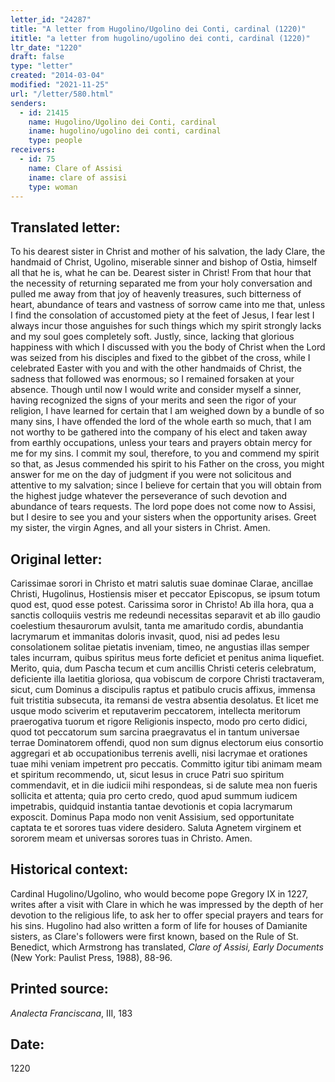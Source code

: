 ```yaml
---
letter_id: "24287"
title: "A letter from Hugolino/Ugolino dei Conti, cardinal (1220)"
ititle: "a letter from hugolino/ugolino dei conti, cardinal (1220)"
ltr_date: "1220"
draft: false
type: "letter"
created: "2014-03-04"
modified: "2021-11-25"
url: "/letter/580.html"
senders:
  - id: 21415
    name: Hugolino/Ugolino dei Conti, cardinal
    iname: hugolino/ugolino dei conti, cardinal
    type: people
receivers:
  - id: 75
    name: Clare of Assisi
    iname: clare of assisi
    type: woman
---
```

<h2> Translated letter:</h2>To his dearest sister in Christ and mother of his salvation, the lady Clare, the handmaid of Christ, Ugolino, miserable sinner and bishop of Ostia, himself all that he is, what he can be.
Dearest sister in Christ!  From that hour that the necessity of returning separated me from your holy conversation and pulled me away from that joy of heavenly treasures, such bitterness of heart, abundance of tears and vastness of sorrow came into me that, unless I find the consolation of accustomed piety at the feet of Jesus, I fear lest I always incur those anguishes for such things which my spirit strongly lacks and my soul goes completely soft.  Justly, since, lacking that glorious happiness with which I discussed with you the body of Christ when the Lord was seized from his disciples and fixed to the gibbet of the cross, while I celebrated Easter with you and with the other handmaids of Christ, the sadness that followed was enormous; so I remained forsaken at your absence.
Though until now I would write and consider myself a sinner, having recognized the signs of your merits and seen the rigor of your religion, I have learned for certain that I am weighed down by a bundle of so many sins, I have offended the lord of the whole earth so much, that I am not worthy to be gathered into the company of his elect and taken away from earthly occupations, unless your tears and prayers obtain mercy for me for my sins.  I commit my soul, therefore, to you and commend my spirit so that, as Jesus commended his spirit to his Father on the cross, you might answer for me on the day of judgment if you were not solicitous and attentive to my salvation; since I believe for certain that you will obtain from the highest judge whatever the perseverance of such devotion and abundance of tears requests.
The lord pope does not come now to Assisi, but I desire to see you and your sisters when the opportunity arises.  Greet my sister, the virgin Agnes, and all your sisters in Christ.  Amen.
<h2 class="mt-4"> Original letter:</h2>Carissimae sorori in Christo et matri salutis suae dominae Clarae, ancillae Christi, Hugolinus, Hostiensis miser et peccator Episcopus, se ipsum totum quod est, quod esse potest.
Carissima soror in Christo! Ab illa hora, qua a sanctis colloquiis vestris me redeundi necessitas separavit et ab illo gaudio coelestium thesaurorum avulsit, tanta me amaritudo cordis, abundantia lacrymarum et immanitas doloris invasit, quod, nisi ad pedes Iesu consolationem solitae pietatis inveniam, timeo, ne angustias illas semper tales incurram, quibus spiritus meus forte deficiet et penitus anima liquefiet. Merito, quia, dum Pascha tecum et cum ancillis Christi ceteris celebratum, deficiente illa laetitia gloriosa, qua vobiscum de corpore Christi tractaveram, sicut, cum Dominus a discipulis raptus et patibulo crucis affixus, immensa fuit tristitia subsecuta, ita remansi de vestra absentia desolatus. Et licet me usque modo sciverim et reputaverim peccatorem, intellecta meritorum praerogativa tuorum et rigore Religionis inspecto, modo pro certo didici, quod tot peccatorum sum sarcina praegravatus el in tantum universae terrae Dominatorem offendi, quod non sum dignus electorum eius consortio aggregari et ab occupationibus terrenis avelli, nisi lacrymae et orationes tuae mihi veniam impetrent pro peccatis. Committo igitur tibi animam meam et spiritum recommendo, ut, sicut Iesus in cruce Patri suo spiritum commendavit, et in die iudicii mihi respondeas, si de salute mea non fueris sollicita et attenta; quia pro certo credo, quod apud summum iudicem impetrabis, quidquid instantia tantae devotionis et copia lacrymarum exposcit. Dominus Papa modo non venit Assisium, sed opportunitate captata te et sorores tuas videre desidero. Saluta Agnetem virginem et sororem meam et universas sorores tuas in Christo. Amen.
<h2 class="mt-4"> Historical context:</h2><p>Cardinal Hugolino/Ugolino, who would become pope Gregory IX in 1227, writes after a visit with Clare in which he was impressed by the depth of her devotion to the religious life, to ask her to offer special prayers and tears for his sins. Hugolino had also written a form of life for houses of Damianite sisters, as Clare's followers were first known, based on the Rule of St. Benedict, which Armstrong has translated, <em>Clare of Assisi, Early Documents</em> (New York: Paulist Press, 1988), 88-96.</p><h2 class="mt-4"> Printed source:</h2><p><em>Analecta Franciscana</em>, III, 183</p><h2 class="mt-4"> Date:</h2>1220